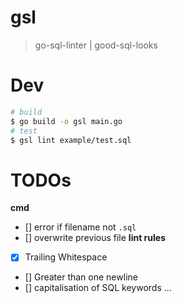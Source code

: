 # gsl
> go-sql-linter | good-sql-looks

# Dev
```bash
# build
$ go build -o gsl main.go
# test
$ gsl lint example/test.sql
```

# TODOs
**cmd**
- [] error if filename not `.sql`
- [] overwrite previous file
**lint rules**
- [x] Trailing Whitespace
- [] Greater than one newline
- [] capitalisation of SQL keywords
...
